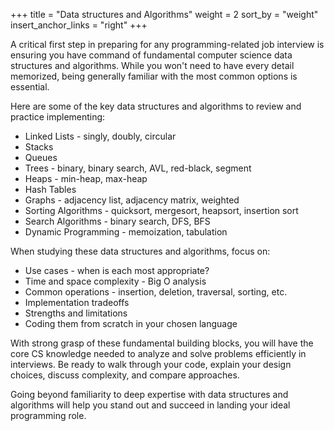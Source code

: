 +++
title = "Data structures and Algorithms"
weight = 2
sort_by = "weight"
insert_anchor_links = "right"
+++

A critical first step in preparing for any programming-related job interview is ensuring you have command of fundamental computer science data structures and algorithms. While you won't need to have every detail memorized, being generally familiar with the most common options is essential. 

Here are some of the key data structures and algorithms to review and practice implementing:

- Linked Lists - singly, doubly, circular
- Stacks 
- Queues
- Trees - binary, binary search, AVL, red-black, segment 
- Heaps - min-heap, max-heap
- Hash Tables
- Graphs - adjacency list, adjacency matrix, weighted
- Sorting Algorithms - quicksort, mergesort, heapsort, insertion sort
- Search Algorithms - binary search, DFS, BFS 
- Dynamic Programming - memoization, tabulation

When studying these data structures and algorithms, focus on:

- Use cases - when is each most appropriate?
- Time and space complexity - Big O analysis
- Common operations - insertion, deletion, traversal, sorting, etc.
- Implementation tradeoffs 
- Strengths and limitations
- Coding them from scratch in your chosen language 

With strong grasp of these fundamental building blocks, you will have the core CS knowledge needed to analyze and solve problems efficiently in interviews. Be ready to walk through your code, explain your design choices, discuss complexity, and compare approaches.

Going beyond familiarity to deep expertise with data structures and algorithms will help you stand out and succeed in landing your ideal programming role.
